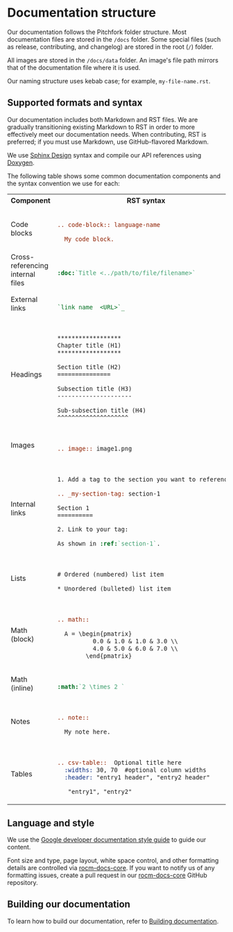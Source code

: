 # Documentation structure

Our documentation follows the Pitchfork folder structure. Most documentation files are stored in the
`/docs` folder. Some special files (such as release, contributing, and changelog) are stored in the root
(`/`) folder.

All images are stored in the `/docs/data` folder. An image's file path mirrors that of the documentation
file where it is used.

Our naming structure uses kebab case; for example, `my-file-name.rst`.

## Supported formats and syntax

Our documentation includes both Markdown and RST files. We are gradually transitioning existing
Markdown to RST in order to more effectively meet our documentation needs. When contributing,
RST is preferred; if you must use Markdown, use GitHub-flavored Markdown.

We use [Sphinx Design](https://sphinx-design.readthedocs.io/en/latest/index.html) syntax and compile
our API references using [Doxygen](https://www.doxygen.nl/).

The following table shows some common documentation components and the syntax convention we
use for each:

<table>
<tr>
<th>Component</th>
<th>RST syntax</th>
</tr>
<tr>
<td>Code blocks</td>
<td>

```rst

.. code-block:: language-name

  My code block.


```

</td>
</tr>
<tr>
<td>Cross-referencing internal files</td>
<td>

```rst

:doc:`Title <../path/to/file/filename>`

```

</td>
</tr>
<tr>
<td>External links</td>
<td>

```rst

`link name  <URL>`_

```

</td>
</tr>
<tr>
<tr>
<td>Headings</td>
<td>

```rst

******************
Chapter title (H1)
******************

Section title (H2)
===============

Subsection title (H3)
---------------------

Sub-subsection title (H4)
^^^^^^^^^^^^^^^^^^^^


```

</td>
</tr>
<tr>
<td>Images</td>
<td>

```rst

.. image:: image1.png

```

</td>
</tr>
<tr>
<td>Internal links</td>
<td>

```rst

1. Add a tag to the section you want to reference:

.. _my-section-tag: section-1

Section 1
==========

2. Link to your tag:

As shown in :ref:`section-1`.

```

</td>
</tr>
<tr>
<tr>
<td>Lists</td>
<td>

```rst

# Ordered (numbered) list item

* Unordered (bulleted) list item

```

</td>
</tr>
<tr>
<tr>
<td>Math (block)</td>
<td>

```rst

.. math::

  A = \begin{pmatrix}
          0.0 & 1.0 & 1.0 & 3.0 \\
          4.0 & 5.0 & 6.0 & 7.0 \\
        \end{pmatrix}

```

</td>
</tr>
<tr>
<td>Math (inline)</td>
<td>

```rst

:math:`2 \times 2 `

```

</td>
</tr>
<tr>
<td>Notes</td>
<td>

```rst

.. note::

  My note here.

```

</td>
</tr>
<tr>
<td>Tables</td>
<td>

```rst

.. csv-table::  Optional title here
  :widths: 30, 70  #optional column widths
  :header: "entry1 header", "entry2 header"

   "entry1", "entry2"

```

</td>
</tr>
</table>

## Language and style

We use the
[Google developer documentation style guide](https://developers.google.com/style/highlights) to
guide our content.

Font size and type, page layout, white space control, and other formatting
details are controlled via
[rocm-docs-core](https://github.com/RadeonOpenCompute/rocm-docs-core). If you want to notify us
of any formatting issues, create a pull request in our
[rocm-docs-core](https://github.com/RadeonOpenCompute/rocm-docs-core) GitHub repository.

## Building our documentation

<!--  % TODO: Fix the link to be able to work at every files  -->
To learn how to build our documentation, refer to
[Building documentation](./building.md).
